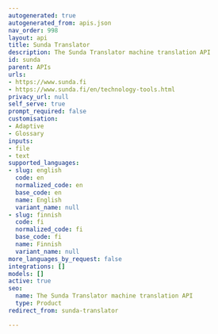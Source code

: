 ```yaml
---
autogenerated: true
autogenerated_from: apis.json
nav_order: 998
layout: api
title: Sunda Translator
description: The Sunda Translator machine translation API
id: sunda
parent: APIs
urls:
- https://www.sunda.fi
- https://www.sunda.fi/en/technology-tools.html
privacy_url: null
self_serve: true
prompt_required: false
customisation:
- Adaptive
- Glossary
inputs:
- file
- text
supported_languages:
- slug: english
  code: en
  normalized_code: en
  base_code: en
  name: English
  variant_name: null
- slug: finnish
  code: fi
  normalized_code: fi
  base_code: fi
  name: Finnish
  variant_name: null
more_languages_by_request: false
integrations: []
models: []
active: true
seo:
  name: The Sunda Translator machine translation API
  type: Product
redirect_from: sunda-translator

---
```



